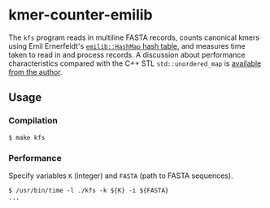 # kmer-counter-emilib

The `kfs` program reads in multiline FASTA records, counts canonical kmers using Emil Ernerfeldt's [`emilib::HashMap` hash table](https://github.com/emilk/emilib/blob/master/emilib/hash_map.hpp), and measures time taken to read in and process records. A discussion about performance characteristics compared with the C++ STL `std::unordered_map` is [available from the author](http://www.ilikebigbits.com/blog/2016/8/28/designing-a-fast-hash-table).

## Usage

### Compilation

```
$ make kfs
```

### Performance

Specify variables `K` (integer) and `FASTA` (path to FASTA sequences).

```
$ /usr/bin/time -l ./kfs -k ${K} -i ${FASTA}
...
```
